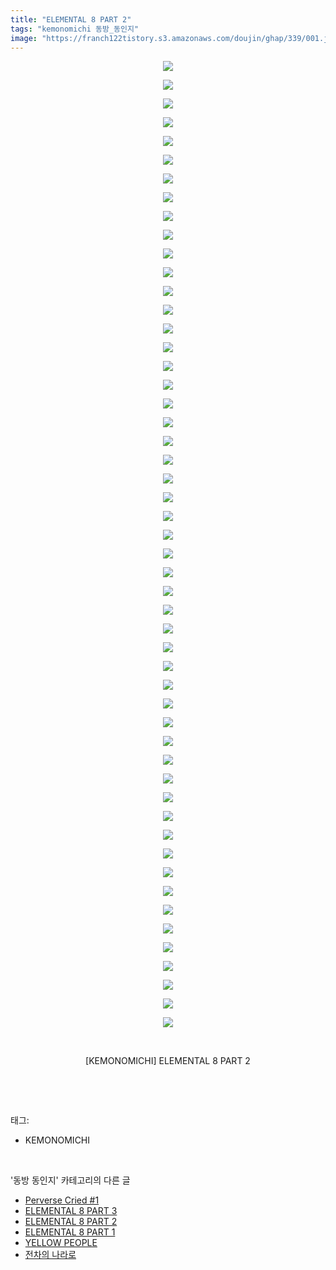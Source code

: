 ```yaml
---
title: "ELEMENTAL 8 PART 2"
tags: "kemonomichi 동방_동인지"
image: "https://franch122tistory.s3.amazonaws.com/doujin/ghap/339/001.jpg"
---
```

<div class="article">
<p style="text-align: center; clear: none; float: none;"><img src="{{ site.imgserver8 }}/ghap/339/001.jpg"/></p>
<p style="text-align: center; clear: none; float: none;"><img src="{{ site.imgserver8 }}/ghap/339/002.jpg"/></p>
<p style="text-align: center; clear: none; float: none;"><img src="{{ site.imgserver8 }}/ghap/339/003.jpg"/></p>
<p style="text-align: center; clear: none; float: none;"><img src="{{ site.imgserver8 }}/ghap/339/004.jpg"/></p>
<p style="text-align: center; clear: none; float: none;"><img src="{{ site.imgserver8 }}/ghap/339/005.jpg"/></p>
<p style="text-align: center; clear: none; float: none;"><img src="{{ site.imgserver8 }}/ghap/339/006.jpg"/></p>
<p style="text-align: center; clear: none; float: none;"><img src="{{ site.imgserver8 }}/ghap/339/007.jpg"/></p>
<p style="text-align: center; clear: none; float: none;"><img src="{{ site.imgserver8 }}/ghap/339/008.jpg"/></p>
<p style="text-align: center; clear: none; float: none;"><img src="{{ site.imgserver8 }}/ghap/339/009.jpg"/></p>
<p style="text-align: center; clear: none; float: none;"><img src="{{ site.imgserver8 }}/ghap/339/010.jpg"/></p>
<p style="text-align: center; clear: none; float: none;"><img src="{{ site.imgserver8 }}/ghap/339/011.jpg"/></p>
<p style="text-align: center; clear: none; float: none;"><img src="{{ site.imgserver8 }}/ghap/339/012.jpg"/></p>
<p style="text-align: center; clear: none; float: none;"><img src="{{ site.imgserver8 }}/ghap/339/013.jpg"/></p>
<p style="text-align: center; clear: none; float: none;"><img src="{{ site.imgserver8 }}/ghap/339/014.jpg"/></p>
<p style="text-align: center; clear: none; float: none;"><img src="{{ site.imgserver8 }}/ghap/339/015.jpg"/></p>
<p style="text-align: center; clear: none; float: none;"><img src="{{ site.imgserver8 }}/ghap/339/016.jpg"/></p>
<p style="text-align: center; clear: none; float: none;"><img src="{{ site.imgserver8 }}/ghap/339/017.jpg"/></p>
<p style="text-align: center; clear: none; float: none;"><img src="{{ site.imgserver8 }}/ghap/339/018.jpg"/></p>
<p style="text-align: center; clear: none; float: none;"><img src="{{ site.imgserver8 }}/ghap/339/019.jpg"/></p>
<p style="text-align: center; clear: none; float: none;"><img src="{{ site.imgserver8 }}/ghap/339/020.jpg"/></p>
<p style="text-align: center; clear: none; float: none;"><img src="{{ site.imgserver8 }}/ghap/339/021.jpg"/></p>
<p style="text-align: center; clear: none; float: none;"><img src="{{ site.imgserver8 }}/ghap/339/022.jpg"/></p>
<p style="text-align: center; clear: none; float: none;"><img src="{{ site.imgserver8 }}/ghap/339/023.jpg"/></p>
<p style="text-align: center; clear: none; float: none;"><img src="{{ site.imgserver8 }}/ghap/339/024.jpg"/></p>
<p style="text-align: center; clear: none; float: none;"><img src="{{ site.imgserver8 }}/ghap/339/025.jpg"/></p>
<p style="text-align: center; clear: none; float: none;"><img src="{{ site.imgserver8 }}/ghap/339/026.jpg"/></p>
<p style="text-align: center; clear: none; float: none;"><img src="{{ site.imgserver8 }}/ghap/339/027.jpg"/></p>
<p style="text-align: center; clear: none; float: none;"><img src="{{ site.imgserver8 }}/ghap/339/028.jpg"/></p>
<p style="text-align: center; clear: none; float: none;"><img src="{{ site.imgserver8 }}/ghap/339/029.jpg"/></p>
<p style="text-align: center; clear: none; float: none;"><img src="{{ site.imgserver8 }}/ghap/339/030.jpg"/></p>
<p style="text-align: center; clear: none; float: none;"><img src="{{ site.imgserver8 }}/ghap/339/031.jpg"/></p>
<p style="text-align: center; clear: none; float: none;"><img src="{{ site.imgserver8 }}/ghap/339/032.jpg"/></p>
<p style="text-align: center; clear: none; float: none;"><img src="{{ site.imgserver8 }}/ghap/339/033.jpg"/></p>
<p style="text-align: center; clear: none; float: none;"><img src="{{ site.imgserver8 }}/ghap/339/034.jpg"/></p>
<p style="text-align: center; clear: none; float: none;"><img src="{{ site.imgserver8 }}/ghap/339/035.jpg"/></p>
<p style="text-align: center; clear: none; float: none;"><img src="{{ site.imgserver8 }}/ghap/339/036.jpg"/></p>
<p style="text-align: center; clear: none; float: none;"><img src="{{ site.imgserver8 }}/ghap/339/037.jpg"/></p>
<p style="text-align: center; clear: none; float: none;"><img src="{{ site.imgserver8 }}/ghap/339/038.jpg"/></p>
<p style="text-align: center; clear: none; float: none;"><img src="{{ site.imgserver8 }}/ghap/339/039.jpg"/></p>
<p style="text-align: center; clear: none; float: none;"><img src="{{ site.imgserver8 }}/ghap/339/040.jpg"/></p>
<p style="text-align: center; clear: none; float: none;"><img src="{{ site.imgserver8 }}/ghap/339/041.jpg"/></p>
<p style="text-align: center; clear: none; float: none;"><img src="{{ site.imgserver8 }}/ghap/339/042.jpg"/></p>
<p style="text-align: center; clear: none; float: none;"><img src="{{ site.imgserver8 }}/ghap/339/043.jpg"/></p>
<p style="text-align: center; clear: none; float: none;"><img src="{{ site.imgserver8 }}/ghap/339/044.jpg"/></p>
<p style="text-align: center; clear: none; float: none;"><img src="{{ site.imgserver8 }}/ghap/339/045.jpg"/></p>
<p style="text-align: center; clear: none; float: none;"><img src="{{ site.imgserver8 }}/ghap/339/046.jpg"/></p>
<p style="text-align: center; clear: none; float: none;"><img src="{{ site.imgserver8 }}/ghap/339/047.jpg"/></p>
<p style="text-align: center; clear: none; float: none;"><img src="{{ site.imgserver8 }}/ghap/339/048.jpg"/></p>
<p style="text-align: center; clear: none; float: none;"><img src="{{ site.imgserver8 }}/ghap/339/049.jpg"/></p>
<p style="text-align: center; clear: none; float: none;"><img src="{{ site.imgserver8 }}/ghap/339/050.jpg"/></p>
<p style="text-align: center; clear: none; float: none;"><img src="{{ site.imgserver8 }}/ghap/339/051.jpg"/></p>
<p style="text-align: center; clear: none; float: none;"><img src="{{ site.imgserver8 }}/ghap/339/052.jpg"/></p>
<p style="text-align: center; clear: none; float: none;"><br/></p>
<p style="text-align: center; clear: none; float: none;">[KEMONOMICHI] ELEMENTAL 8 PART 2</p>
<p><br/></p>
</div><br/>
<div class="tagTrail">
<p>태그: </p>
<ul>
<li>KEMONOMICHI</li>
</ul>
</div><br/>
<div class="another">
<p>'동방 동인지' 카테고리의 다른 글</p>
<ul>
<li><a href="/ghap_343">Perverse Cried #1</a></li>
<li><a href="/ghap_340">ELEMENTAL 8 PART 3</a></li>
<li><a href="/ghap_339">ELEMENTAL 8 PART 2</a></li>
<li><a href="/ghap_338">ELEMENTAL 8 PART 1</a></li>
<li><a href="/ghap_337">YELLOW PEOPLE</a></li>
<li><a href="/ghap_336">전차의 나라로</a></li>
</ul>
</div><br/>
<div class="cb_module cb_fluid">
<div class="cb_wrt cb_profile">
</div><!-- commentList close -->
</div><br/>
